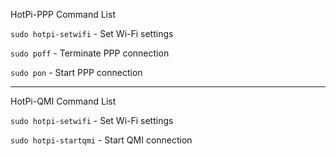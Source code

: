 HotPi-PPP Command List

`sudo hotpi-setwifi` - Set Wi-Fi settings

`sudo poff` - Terminate PPP connection

`sudo pon` - Start PPP connection

--------------------------------------------

HotPi-QMI Command List

`sudo hotpi-setwifi` - Set Wi-Fi settings

`sudo hotpi-startqmi` - Start QMI connection
